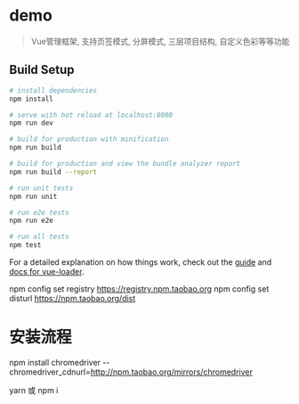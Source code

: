 # demo

> Vue管理框架, 支持页签模式, 分屏模式, 三层项目结构, 自定义色彩等等功能

## Build Setup

``` bash
# install dependencies
npm install

# serve with hot reload at localhost:8080
npm run dev

# build for production with minification
npm run build

# build for production and view the bundle analyzer report
npm run build --report

# run unit tests
npm run unit

# run e2e tests
npm run e2e

# run all tests
npm test
```

For a detailed explanation on how things work, check out the [guide](http://vuejs-templates.github.io/webpack/) and [docs for vue-loader](http://vuejs.github.io/vue-loader).

npm config set registry https://registry.npm.taobao.org 
npm config set disturl https://npm.taobao.org/dist

# 安装流程
npm install chromedriver --chromedriver_cdnurl=http://npm.taobao.org/mirrors/chromedriver

yarn 或 npm i
